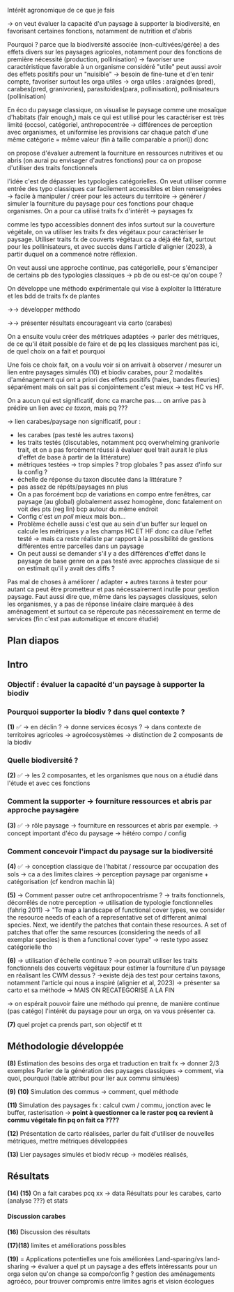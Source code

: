 

Intérêt agronomique de ce que je fais 

→ on veut évaluer la capacité d'un paysage à supporter la biodiversité, en favorisant certaines fonctions, notamment de nutrition et d'abris

Pourquoi ? parce que la biodiversité associée (non-cultivées/gérée) a des effets divers sur les paysages agricoles, notamment pour des fonctions de première nécessité (production, pollinisation)
→ favoriser une caractéristique favorable à un organisme considéré "utile" peut aussi avoir des effets positifs pour un "nuisible"
→ besoin de fine-tune et d'en tenir compte, favoriser surtout les orga utiles
→ orga utiles : araignées (pred), carabes(pred, granivories), parasitoïdes(para, pollinisation), pollinisateurs (pollinisation)

En éco du paysage classique, on visualise le paysage comme une mosaïque d'habitats (fair enough,) mais ce qui est utilisé pour les caractériser est très limité (occsol, catégoriel, anthropocentrée → différences de perception avec organismes, et uniformise les provisions car chaque patch d'une même catégorie = même valeur (fin à taille comparable a priori))
donc

on propose d'évaluer autrement la fourniture en ressources nutritives et ou abris (on aurai pu envisager d'autres fonctions)
pour ca on propose d'utiliser des traits fonctionnels

l'idée c'est de dépasser les typologies catégorielles.
On veut utiliser comme entrée des typo classiques car facilement accessibles et bien renseignées → facile à manipuler / créer pour les acteurs du territoire → générer / simuler la fourniture du paysage pour ces fonctions pour chaque organismes.
On a pour ca utilisé traits fx d'intérêt → paysages fx

comme les typo accessibles donnent des infos surtout sur la couverture végétale, on va utiliser les traits fx des végétaux pour caractériser le paysage.
Utiliser traits fx de couverts végétaux ca a déjà été fait, surtout pour les pollinisateurs, et avec succès dans l'article d'alignier (2023), à partir duquel on a commencé notre réflexion.

On veut aussi une approche continue, pas catégorielle, pour s'émanciper de certains pb des typologies classiques → pb de ou est-ce qu'on coupe ?

On développe une méthodo expérimentale qui vise à exploiter la littérature et les bdd de traits fx de plantes

→→ développer méthodo

→→ présenter résultats encourageant via carto (carabes)

On a ensuite voulu créer des métriques adaptées → parler des métriques, de ce qu'il était possible de faire et de pq les classiques marchent pas ici, de quel choix on a fait et pourquoi

Une fois ce choix fait, on a voulu voir si on arrivait à observer / mesurer un lien entre paysages simulés (10) et biodiv carabes, pour 2 modalités d'aménagement qui ont a priori des effets positifs (haies, bandes fleuries) séparément mais on sait pas si conjointement c'est mieux → test HC vs HF.

On a aucun qui est significatif, donc ca marche pas.... on arrive pas à prédire un lien avec *ce taxon*, mais pq ???

→ lien carabes/paysage non significatif, pour :
- les carabes (pas testé les autres taxons)
- les traits testés (discutables, notamment pcq overwhelming granivorie trait, et on a pas forcément réussi à évaluer quel trait aurait le plus d'effet de base à partir de la littérature)
- métriques testées → trop simples ? trop globales ? pas assez d'info sur la config ?
- échelle de réponse du taxon discutée dans la littérature ?
- pas assez de répéts/paysages nn plus
- On a pas forcément bcp de variations en compo entre fenêtres, car paysage (au global) globalement assez homogène, donc fatalement on voit des pts (reg lin) bcp autour du même endroit
- Config c'est *un poil* mieux mais bon... 
- Problème échelle aussi c'est que au sein d'un buffer sur lequel on calcule les métriques y a les champs HC ET HF donc ca dilue l'effet testé → mais ca reste réaliste par rapport à la possibilité de gestions différentes entre parcelles dans un paysage
- On peut aussi se demander s'il y a des différences d'effet dans le paysage de base genre on a pas testé avec approches classique de si on estimait qu'il y avait des diffs ?

Pas mal de choses à améliorer / adapter + autres taxons à tester 
pour autant ca peut être prometteur et pas nécessairement inutile pour gestion paysage.
Faut aussi dire que, même dans les paysages classiques, selon les organismes, y a pas de réponse linéaire claire marquée à des aménagement et surtout ca se répercute pas nécessairement en terme de services (fin c'est pas automatique et encore étudié)


## Plan diapos


## Intro

### Objectif : évaluer la capacité d'un paysage à supporter la biodiv

### Pourquoi supporter la biodiv ? dans quel contexte ?
**(1)** ✅
→ en déclin ?
→ donne services écosys ?
→ dans contexte de territoires agricoles → agroécosystèmes → distinction de 2 composants de la biodiv

### Quelle biodiversité ? 
**(2)** ✅
→ les 2 composantes, et les organismes que nous on a étudié dans l'étude et avec ces fonctions

### Comment la supporter → fourniture ressources et abris par approche paysagère

**(3)**  ✅
→ rôle paysage → fourniture en ressources et abris par exemple.
→ concept important d'éco du paysage  → hétéro compo / config 


### Comment concevoir l'impact du paysage sur la biodiversité

**(4)** ✅
→ conception classique de l'habitat / ressource par occupation des sols
→ ca a des limites claires → perception paysage par organisme + catégorisation (cf kendron machin là)


**(5)**
→ Comment passer outre cet anthropocentrisme ? → traits fonctionnels, décorrêlés de notre perception
→ utilisation de typologie fonctionnelles (fahrig 2011) → "To map a landscape of functional cover types, we consider the resource needs of each of a representative set of different animal species. Next, we identify the patches that contain these resources. A set of patches that offer the same resources (considering the needs of all exemplar species) is then a functional cover type" → reste typo assez catégorielle tho

**(6)**
→ utilisation d'échelle continue ?
→on pourrait utiliser les traits fonctionnels des couverts végétaux pour estimer la fourniture d'un paysage en réalisant les CWM dessus ?
→existe déjà des test pour certains taxons, notamment l'article qui nous a inspiré (alignier et al, 2023) → présenter sa carto et sa méthode → MAIS ON RECATEGORISE A LA FIN

→ on espérait pouvoir faire une méthodo qui prenne, de manière continue (pas catégo) l'intérêt du paysage pour un orga, on va vous présenter ca.

**(7)**
quel projet ca prends part, son objectif et tt
## Méthodologie développée 

**(8)**
Estimation des besoins des orga et traduction en trait fx → donner 2/3 exemples
Parler de la génération des paysages classiques → comment, via quoi, pourquoi (table attribut pour lier aux commu simulées)

**(9)** **(10)**
Simulation des commus → comment, quel méthode

**(11)**
Simulation des paysages fx : calcul cwm / commu, jonction avec le buffer, rasterisation → **point à questionner ca le raster pcq ca revient à commu végétale fin pq on fait ca ????**

**(12)**
Présentation de carto réalisées, parler du fait d'utiliser de nouvelles métriques, mettre métriques développées

**(13)**
Lier paysages simulés et biodiv récup → modèles réalisés,

## Résultats
**(14) (15)**
On a fait carabes pcq xx → data
Résultats pour les carabes, carto (analyse ???) et stats

#### Discussion carabes
**(16)**
Discussion des résultats

**(17)(18)**
limites et améliorations possibles

**(19)** = Applications potentielles une fois améliorées
Land-sparing/vs land-sharing → évaluer a quel pt un paysage a des effets intéressants pour un orga selon qu'on change sa compo/config ?
gestion des aménagements agroéco, pour trouver compromis entre limites agris et vision écologues

